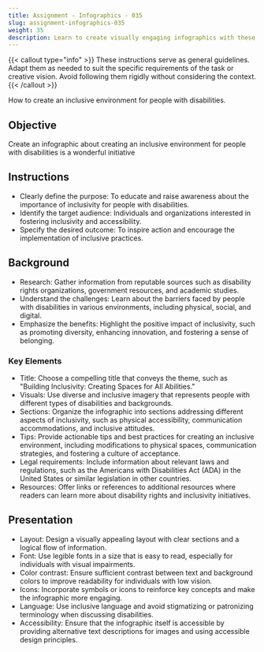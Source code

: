 ```yaml
---
title: Assignment - Infographics - 035
slug: assignment-infographics-035
weight: 35
description: Learn to create visually engaging infographics with these practical ICT assignments designed to enhance creativity, critical thinking, and digital communication skills. Perfect for mastering infographic tools and presenting complex ideas effectively.
---
```


{{< callout type="info" >}}
These instructions serve as general guidelines. Adapt them as needed to suit the specific requirements of the task or creative vision. Avoid following them rigidly without considering the context.
{{< /callout >}}


How to create an inclusive environment for people with disabilities.

## Objective

Create an infographic about creating an inclusive environment for people with disabilities is a wonderful initiative

## Instructions

- Clearly define the purpose: To educate and raise awareness about the importance of inclusivity for people with disabilities.
- Identify the target audience: Individuals and organizations interested in fostering inclusivity and accessibility.
- Specify the desired outcome: To inspire action and encourage the implementation of inclusive practices.

## Background

- Research: Gather information from reputable sources such as disability rights organizations, government resources, and academic studies.
- Understand the challenges: Learn about the barriers faced by people with disabilities in various environments, including physical, social, and digital.
- Emphasize the benefits: Highlight the positive impact of inclusivity, such as promoting diversity, enhancing innovation, and fostering a sense of belonging.

### Key Elements

- Title: Choose a compelling title that conveys the theme, such as "Building Inclusivity: Creating Spaces for All Abilities."
- Visuals: Use diverse and inclusive imagery that represents people with different types of disabilities and backgrounds.
- Sections: Organize the infographic into sections addressing different aspects of inclusivity, such as physical accessibility, communication accommodations, and inclusive attitudes.
- Tips: Provide actionable tips and best practices for creating an inclusive environment, including modifications to physical spaces, communication strategies, and fostering a culture of acceptance.
- Legal requirements: Include information about relevant laws and regulations, such as the Americans with Disabilities Act (ADA) in the United States or similar legislation in other countries.
- Resources: Offer links or references to additional resources where readers can learn more about disability rights and inclusivity initiatives.

## Presentation

- Layout: Design a visually appealing layout with clear sections and a logical flow of information.
- Font: Use legible fonts in a size that is easy to read, especially for individuals with visual impairments.
- Color contrast: Ensure sufficient contrast between text and background colors to improve readability for individuals with low vision.
- Icons: Incorporate symbols or icons to reinforce key concepts and make the infographic more engaging.
- Language: Use inclusive language and avoid stigmatizing or patronizing terminology when discussing disabilities.
- Accessibility: Ensure that the infographic itself is accessible by providing alternative text descriptions for images and using accessible design principles.

